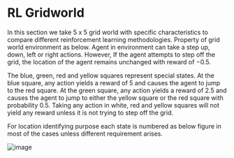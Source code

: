 # RL Gridworld
In this section we take 5 x 5 grid world with specific characteristics to compare different reinforcement learning methodologies. Property of grid world environment as below.  Agent in environment can take a step up, down, left or right actions. However, If the agent attempts to step off the grid, the location of the agent remains unchanged with reward of −0.5.

The blue, green, red and yellow squares represent special states. At the blue square, any action yields a reward of 5 and causes the agent to jump to the red square. At the green square, any action yields a reward of 2.5 and causes the agent to jump to either the yellow square or the red square with probability 0.5. Taking any action in white, red and yellow squares will not yield any reward unless it is not trying to step off the grid.

For location identifying purpose each state is numbered as below figure in most of the cases unless different requirement arises.

![image](https://github.com/user-attachments/assets/c7964d09-6fae-4320-91d8-d930f0149e47)

